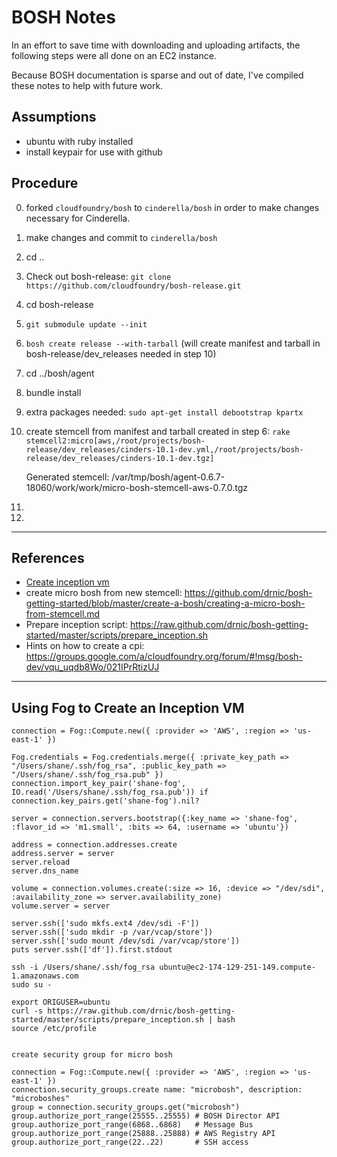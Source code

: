 # BOSH Notes

In an effort to save time with downloading and uploading artifacts, the following steps were all done on an EC2 instance.

Because BOSH documentation is sparse and out of date, I've compiled these notes to help with future work.

## Assumptions
- ubuntu with ruby installed
- install keypair for use with github

## Procedure

0. forked `cloudfoundry/bosh` to `cinderella/bosh` in order to make changes necessary for Cinderella.
1. make changes and commit to `cinderella/bosh`
2. cd ..
3. Check out bosh-release: `git clone https://github.com/cloudfoundry/bosh-release.git`
4. cd bosh-release
5. `git submodule update --init`
6. `bosh create release --with-tarball` (will create manifest and tarball in bosh-release/dev_releases needed in step 10)
7. cd ../bosh/agent
8. bundle install
9. extra packages needed: `sudo apt-get install debootstrap kpartx`
10. create stemcell from manifest and tarball created in step 6: `rake stemcell2:micro[aws,/root/projects/bosh-release/dev_releases/cinders-10.1-dev.yml,/root/projects/bosh-release/dev_releases/cinders-10.1-dev.tgz]`
  
	Generated stemcell: /var/tmp/bosh/agent-0.6.7-18060/work/work/micro-bosh-stemcell-aws-0.7.0.tgz

11. 
12. 

---

## References

- [Create inception vm](https://github.com/drnic/bosh-getting-started/blob/master/create-a-bosh/aws/create-an-aws-inception-vm.md)
- create micro bosh from new stemcell: https://github.com/drnic/bosh-getting-started/blob/master/create-a-bosh/creating-a-micro-bosh-from-stemcell.md
- Prepare inception script: https://raw.github.com/drnic/bosh-getting-started/master/scripts/prepare_inception.sh
- Hints on how to create a cpi: https://groups.google.com/a/cloudfoundry.org/forum/#!msg/bosh-dev/vqu_uqdb8Wo/021IPrRtizUJ

---


## Using Fog to Create an Inception VM

```
connection = Fog::Compute.new({ :provider => 'AWS', :region => 'us-east-1' })

Fog.credentials = Fog.credentials.merge({ :private_key_path => "/Users/shane/.ssh/fog_rsa", :public_key_path => "/Users/shane/.ssh/fog_rsa.pub" })
connection.import_key_pair('shane-fog', IO.read('/Users/shane/.ssh/fog_rsa.pub')) if connection.key_pairs.get('shane-fog').nil?

server = connection.servers.bootstrap({:key_name => 'shane-fog', :flavor_id => 'm1.small', :bits => 64, :username => 'ubuntu'})

address = connection.addresses.create
address.server = server
server.reload
server.dns_name

volume = connection.volumes.create(:size => 16, :device => "/dev/sdi", :availability_zone => server.availability_zone)
volume.server = server

server.ssh(['sudo mkfs.ext4 /dev/sdi -F'])
server.ssh(['sudo mkdir -p /var/vcap/store'])
server.ssh(['sudo mount /dev/sdi /var/vcap/store'])
puts server.ssh(['df']).first.stdout

ssh -i /Users/shane/.ssh/fog_rsa ubuntu@ec2-174-129-251-149.compute-1.amazonaws.com
sudo su -

export ORIGUSER=ubuntu
curl -s https://raw.github.com/drnic/bosh-getting-started/master/scripts/prepare_inception.sh | bash
source /etc/profile


create security group for micro bosh

connection = Fog::Compute.new({ :provider => 'AWS', :region => 'us-east-1' })
connection.security_groups.create name: "microbosh", description: "microboshes"
group = connection.security_groups.get("microbosh")
group.authorize_port_range(25555..25555) # BOSH Director API
group.authorize_port_range(6868..6868)   # Message Bus
group.authorize_port_range(25888..25888) # AWS Registry API
group.authorize_port_range(22..22)       # SSH access
```